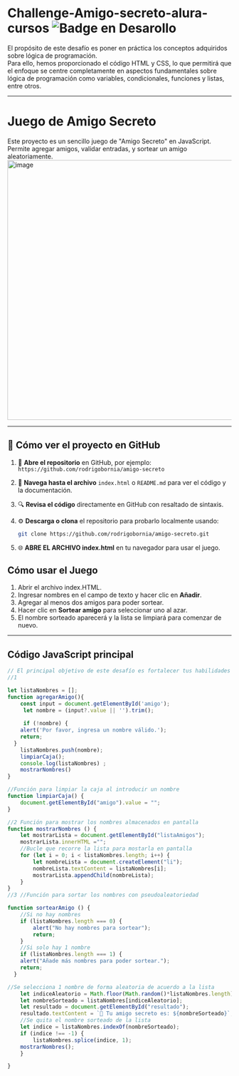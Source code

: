 # Challenge-Amigo-secreto-alura-cursos ![Badge en Desarollo](https://img.shields.io/badge/STATUS-FINALIZADO-green)


El propósito de este desafío es poner en práctica los conceptos adquiridos sobre lógica de programación.  
Para ello, hemos proporcionado el código HTML y CSS, lo que permitirá que el enfoque se centre completamente en aspectos fundamentales sobre lógica de programación como variables, condicionales, funciones y listas, entre otros.

---

# Juego de Amigo Secreto

Este proyecto es un sencillo juego de "Amigo Secreto" en JavaScript.  
Permite agregar amigos, validar entradas, y sortear un amigo aleatoriamente.
<img width="825" height="583" alt="image" src="https://github.com/user-attachments/assets/f5461782-8646-4f7e-b32a-7fc671d297f2" />

---
## 👀 Cómo ver el proyecto en GitHub

1. 📂 **Abre el repositorio** en GitHub, por ejemplo:  
   `https://github.com/rodrigobornia/amigo-secreto`

2. 📄 **Navega hasta el archivo** `index.html` o `README.md` para ver el código y la documentación.

3. 🔍 **Revisa el código** directamente en GitHub con resaltado de sintaxis.

4. ⚙️ **Descarga o clona** el repositorio para probarlo localmente usando:  
   ```bash
   git clone https://github.com/rodrigobornia/amigo-secreto.git
   
5. 🌐 **ABRE EL ARCHIVO index.html** en tu navegador para usar el juego.



## Cómo usar el Juego

1. Abrir el archivo index.HTML.
2. Ingresar nombres en el campo de texto y hacer clic en **Añadir**.
3. Agregar al menos dos amigos para poder sortear.
4. Hacer clic en **Sortear amigo** para seleccionar uno al azar.
5. El nombre sorteado aparecerá y la lista se limpiará para comenzar de nuevo.

---

## Código JavaScript principal

```javascript
// El principal objetivo de este desafío es fortalecer tus habilidades en lógica de programación. Aquí deberás desarrollar la lógica para resolver el problema.
//1

let listaNombres = [];
function agregarAmigo(){
    const input = document.getElementById('amigo');
     let nombre = (input?.value || '').trim();
    
     if (!nombre) {
    alert('Por favor, ingresa un nombre válido.');
    return;
  }
    listaNombres.push(nombre);
    limpiarCaja();
    console.log(listaNombres) ;
    mostrarNombres()
}

//Función para limpiar la caja al introducir un nombre
function limpiarCaja() {
    document.getElementById("amigo").value = "";
}

//2 Función para mostrar los nombres almacenados en pantalla
function mostrarNombres () {
    let mostrarLista = document.getElementById("listaAmigos");
    mostrarLista.innerHTML ="";
    //Bucle que recorre la lista para mostarla en pantalla
    for (let i = 0; i < listaNombres.length; i++) {
        let nombreLista = document.createElement("li");
        nombreLista.textContent = listaNombres[i];
        mostrarLista.appendChild(nombreLista);
    }
}
//3 //Función para sortar los nombres con pseudoaleatoriedad

function sortearAmigo () {
    //Si no hay nombres
    if (listaNombres.length === 0) {
        alert("No hay nombres para sortear");
        return;
    }
    //Si solo hay 1 nombre
    if (listaNombres.length === 1) {
    alert("Añade más nombres para poder sortear.");
    return;
  }

//Se selecciona 1 nombre de forma aleatoria de acuerdo a la lista
    let indiceAleatorio = Math.floor(Math.random()*listaNombres.length);
    let nombreSorteado = listaNombres[indiceAleatorio];
    let resultado = document.getElementById("resultado");
    resultado.textContent = `🎉 Tu amigo secreto es: ${nombreSorteado}`;
    //Se quita el nombre sorteado de la lista
    let indice = listaNombres.indexOf(nombreSorteado);
    if (indice !== -1) {
        listaNombres.splice(indice, 1);
    mostrarNombres();
    }

}
